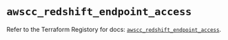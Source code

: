 # `awscc_redshift_endpoint_access`

Refer to the Terraform Registory for docs: [`awscc_redshift_endpoint_access`](https://registry.terraform.io/providers/hashicorp/awscc/0.70.0/docs/resources/redshift_endpoint_access).
